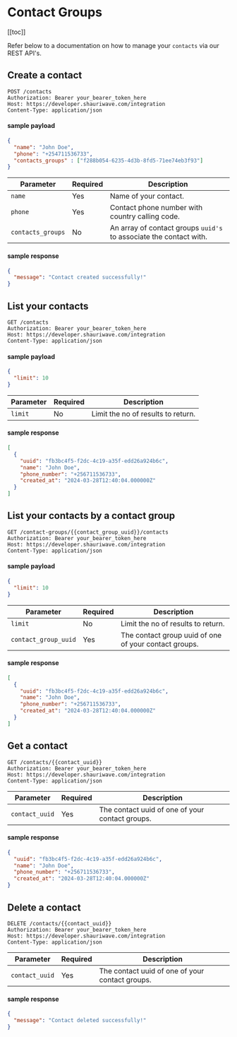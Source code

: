 # Contact Groups

[[toc]]

Refer below to a documentation on how to manage your ``contacts`` via our REST API's.

## Create a contact
```http
POST /contacts
Authorization: Bearer your_bearer_token_here
Host: https://developer.shauriwave.com/integration
Content-Type: application/json
```
#### sample payload
```json
{
  "name": "John Doe",
  "phone": "+254711536733",
  "contacts_groups" : ["f288b054-6235-4d3b-8fd5-71ee74eb3f93"]
}
```
| Parameter | Required | Description                                                          |
|-----------|----------|----------------------------------------------------------------------|
| `name`    | Yes      | Name of your contact.                                                |
| `phone`   | Yes      | Contact phone number with country calling code.                      |
| `contacts_groups`   | No       | An array of contact groups ``uuid's`` to associate the contact with. |


#### sample response
````json
{
  "message": "Contact created successfully!"
}
````

## List your contacts

```http
GET /contacts
Authorization: Bearer your_bearer_token_here
Host: https://developer.shauriwave.com/integration
Content-Type: application/json
```
#### sample payload
```json
{
  "limit": 10
}
```
| Parameter | Required | Description                        |
|-----------|----------|------------------------------------|
| `limit`   | No       | Limit the no of results to return. |

#### sample response
````json
[
  {
    "uuid": "fb3bc4f5-f2dc-4c19-a35f-edd26a924b6c",
    "name": "John Doe",
    "phone_number": "+256711536733",
    "created_at": "2024-03-28T12:40:04.000000Z"
  }
]
````

## List your contacts by a contact group

```http
GET /contact-groups/{{contact_group_uuid}}/contacts
Authorization: Bearer your_bearer_token_here
Host: https://developer.shauriwave.com/integration
Content-Type: application/json
```
#### sample payload
```json
{
  "limit": 10
}
```
| Parameter | Required | Description                                           |
|-----------|----------|-------------------------------------------------------|
| `limit`   | No       | Limit the no of results to return.                    |
| `contact_group_uuid`   | Yes      | The contact group uuid of one of your contact groups. |


#### sample response
````json
[
  {
    "uuid": "fb3bc4f5-f2dc-4c19-a35f-edd26a924b6c",
    "name": "John Doe",
    "phone_number": "+256711536733",
    "created_at": "2024-03-28T12:40:04.000000Z"
  }
]
````
## Get a contact

```http
GET /contacts/{{contact_uuid}}
Authorization: Bearer your_bearer_token_here
Host: https://developer.shauriwave.com/integration
Content-Type: application/json
```
| Parameter | Required | Description                                          |
|-----------|----------|------------------------------------------------------|
| `contact_uuid`   | Yes      | The contact uuid of one of your contact groups. |

#### sample response
````json
{
  "uuid": "fb3bc4f5-f2dc-4c19-a35f-edd26a924b6c",
  "name": "John Doe",
  "phone_number": "+256711536733",
  "created_at": "2024-03-28T12:40:04.000000Z"
}
````

## Delete a contact

```http
DELETE /contacts/{{contact_uuid}}
Authorization: Bearer your_bearer_token_here
Host: https://developer.shauriwave.com/integration
Content-Type: application/json
```
| Parameter | Required | Description                                          |
|-----------|----------|------------------------------------------------------|
| `contact_uuid`   | Yes      | The contact uuid of one of your contact groups. |

#### sample response
````json
{
  "message": "Contact deleted successfully!"
}
````
